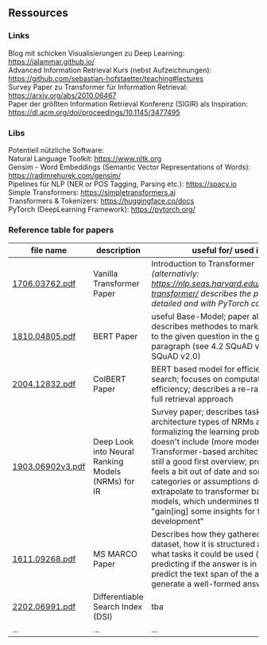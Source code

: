 ## Ressources


### Links

Blog mit schicken Visualisierungen zu Deep Learning: https://jalammar.github.io/ \
Advanced Information Retrieval Kurs (nebst Aufzeichnungen): https://github.com/sebastian-hofstaetter/teaching#lectures \
Survey Paper zu Transformer für Information Retrieval: https://arxiv.org/abs/2010.06467 \
Paper der größten Information Retrieval Konferenz (SIGIR) als Inspiration: https://dl.acm.org/doi/proceedings/10.1145/3477495 



### Libs

Potentiell nützliche Software: \
Natural Language Toolkit: https://www.nltk.org \
Gensim - Word Embeddings (Semantic Vector Representations of Words): https://radimrehurek.com/gensim/ \
Pipelines für NLP (NER or POS Tagging, Parsing etc.): https://spacy.io \
Simple Transformers: https://simpletransformers.ai \
Transformers & Tokenizers: https://huggingface.co/docs \
PyTorch (DeepLearning Framework): https://pytorch.org/ 


### Reference table for papers

| file name                                 | description                          | useful for/ used in                         |
|-------------------------------------------|--------------------------------------|---------------------------------------------|
| [1706.03762.pdf](papers/1706.03762.pdf)   | Vanilla Transformer Paper            | Introduction to Transformer <br> *(alternativly: https://nlp.seas.harvard.edu/annotated-transformer/  describes the paper more detailed and with PyTorch code)*  |
| [1810.04805.pdf](papers/1810.04805.pdf)   | BERT Paper                           | useful Base-Model; paper also describes methodes to mark the answer to the given question in the given paragraph (see 4.2 SQuAD v1.1 and 4.3 SQuAD v2.0) |
| [2004.12832.pdf](papers/2004.12832.pdf)   | ColBERT Paper                        | BERT based model for efficient passage search; focuses on computational efficiency; describes a re-ranking and a full retrieval approach|
| [1903.06902v3.pdf](papers/1903.06902v3.pdf)   | Deep Look into Neural Ranking Models (NRMs) for IR                            | Survey paper; describes tasks & architecture types of NRMs as well as formalizing the learning problem; doesn't include (more modern) Transformer-based architecures, but still a good first overview; problem: it feels a bit out of date and some categories or assumptions don't really extrapolate to transformer based models, which undermines the idea of "gain[ing] some insights for future development" |
| [1611.09268.pdf](papers/1611.09268.pdf)   | MS MARCO Paper                        | Describes how they gathered the dataset, how it is structured and for what tasks it could be used (e.g predicting if the answer is in a passage, predict the text span of the answer or generate a well-formed answer  |
| [2202.06991.pdf](papers/2202.06991.pdf)   | Differentiable Search Index (DSI)     | tba  |
| ...                                       |  ...                                 |...                                          |


